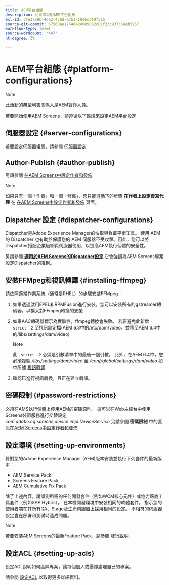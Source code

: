```yaml
---
title: AEM平台組態
description: 此頁面說明AEM平台組態
exl-id: cfe1769b-4da2-430d-a7b1-10dbcaf9f51b
source-git-commit: 67560ae17646424985032c81f33c937c6eeb5957
workflow-type: tm+mt
source-wordcount: '447'
ht-degree: 3%

---
```


# AEM平台組態  {#platform-configurations}

>[!NOTE]
>
>此活動的典型利害關係人是AEM實作人員。

若要開始使用AEM Screens，請遵循以下區段來設定AEM平台設定

## 伺服器設定 {#server-configurations}

若要設定伺服器組態，請參閱 [伺服器設定](https://experienceleague.adobe.com/en/docs/experience-manager-screens/user-guide/administering/configuring-screens-introduction#ServerConfiguration).

## Author-Publish {#author-publish}

另請參閱 [在AEM Screens中設定作者和發佈](https://experienceleague.adobe.com/en/docs/experience-manager-screens/user-guide/administering/author-publish/author-and-publish).

>[!NOTE]
>
>如果只有一個「作者」和一個「發佈」，您只能遵循下的步驟 **在作者上設定復寫代理** 在 [在AEM Screens中設定作者和發佈](https://experienceleague.adobe.com/en/docs/experience-manager-screens/user-guide/administering/author-publish/author-and-publish) 頁面。

## Dispatcher 設定 {#dispatcher-configurations}

Dispatcher是Adobe Experience Manager的快取與負載平衡工具。 使用 AEM 的 Dispatcher 也有助於保護您的 AEM 伺服器不受攻擊。因此，您可以將Dispatcher搭配企業級網頁伺服器使用，以提高AEM執行個體的安全性。

另請參閱 **[適用於AEM Screens的Dispatcher設定](https://experienceleague.adobe.com/en/docs/experience-manager-screens/user-guide/administering/dispatcher-configurations-aem-screens)** 它會強調為AEM Screens專案設定Dispatcher的准則。

## 安裝FFMpeg和視訊轉譯 {#installing-ffmpeg}

請依照適當作業系統（通常是RHEL）的步驟安裝FFMpeg：

1. 如果透過啟用EPEL和RPMFusion進行安裝，您可以安裝所有的gstreamer轉碼器，以擴大對FFmpeg轉換的支援
1. 如果AAC轉碼器標示為實驗性，ffmpeg轉換會失敗。 若要避免此新增 `-strict -2` 至視訊設定檔(AEM 6.3中的/etc/dam/video，並移至AEM 6.4中的/libs/settings/dam/video)

   >[!NOTE]
   >
   >此 `-strict -2` 必須是引數清單中的最後一個引數。 此外，在AEM 6.4中，您必須複製 */libs/settings/dam/video* 至 */conf/global/settings/dam/video* 如中所述 [視訊轉譯](https://experienceleague.adobe.com/en/docs/experience-manager-screens/user-guide/authoring/product-features/generating-renditions).
1. 確認已進行視訊轉換，且正在建立轉譯。

## 密碼限制 {#password-restrictions}

必須在AMS執行個體上停用AEM的密碼原則。 這可以在Web主控台中使用Screens裝置服務進行交替設定 *com.adobe.cq.screens.device.impl.DeviceService*
另請參閱 **密碼限制** 中的區段[在AEM Screens中設定作者和發佈](https://experienceleague.adobe.com/en/docs/experience-manager-screens/user-guide/administering/author-publish/author-and-publish)

## 設定環境 {#setting-up-environments}

針對您的Adobe Experience Manager (AEM)版本安裝並執行下列套件的最新版本：

* AEM Service Pack
* Screens Feature Pack
* AEM Cumulative Fix Pack

除了上述內容，請識別所需的任何開發套件（例如WCM核心元件）或協力廠商工具套件（例如SAP Hybris）。
在本機開發環境中安裝相同的軟體套件。 指示您的使用者端在其所有QA、Stage及生產伺服器上採用相同的設定。 不相符的伺服器設定會在部署和測試時造成問題。

>[!NOTE]
>
>若要安裝AEM Screens的最新Feature Pack，請參閱 [發行說明](https://experienceleague.adobe.com/en/docs/experience-manager-screens/user-guide/aem-screens-introduction).

## 設定ACL {#setting-up-acls}

設定ACL說明如何區隔專案，讓每個個人或團隊處理自己的專案。

請參閱 [設定ACL](https://experienceleague.adobe.com/en/docs/experience-manager-screens/user-guide/administering/setting-up-acls) 以取得更多詳細資料。
